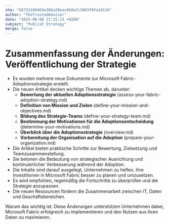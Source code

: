 ```yaml
---
sha: "68733108464e38ba20eac8b8a7c3903f0fa1d116"
author: "TheTrustedAdvisor"
date: "2025-08-08 17:15:13 +0200"
subject: "Publish Strategy"
merge: false
---
```


# Zusammenfassung der Änderungen: Veröffentlichung der Strategie

- Es wurden mehrere neue Dokumente zur Microsoft Fabric-Adoptionsstrategie erstellt.
- Die neuen Artikel decken wichtige Themen ab, darunter:
  - **Bewertung der aktuellen Adoptionsstrategie** (assess-your-fabric-adoption-strategy.md)
  - **Definition von Mission und Zielen** (define-your-mission-and-objectives.md)
  - **Bildung des Strategie-Teams** (define-your-strategy-team.md)
  - **Bestimmung der Motivationen für die Adoptionsentscheidung** (determine-your-motivations.md)
  - **Überblick über die Adoptionsstrategie** (overview.md)
  - **Vorbereitung der Organisation auf die Adoption** (prepare-your-organization.md)
- Die Artikel bieten praktische Schritte zur Bewertung, Zielsetzung und Teamzusammenstellung.
- Sie betonen die Bedeutung von strategischer Ausrichtung und kontinuierlicher Verbesserung während der Adoption.
- Die Inhalte sind darauf ausgelegt, Unternehmen zu helfen, ihre Investitionen in Microsoft Fabric besser zu planen und umzusetzen.
- Es wird empfohlen, regelmäßig die Fortschritte zu überprüfen und die Strategie anzupassen.
- Die neuen Ressourcen fördern die Zusammenarbeit zwischen IT, Daten und Geschäftsbereichen.

Warum das wichtig ist: Diese Änderungen unterstützen Unternehmen dabei, Microsoft Fabric erfolgreich zu implementieren und den Nutzen aus ihren Daten zu maximieren.

